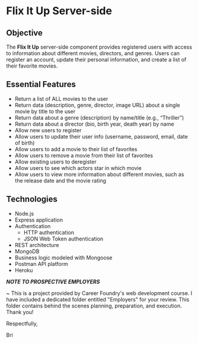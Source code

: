 # Flix It Up Server-side

## Objective

The **Flix It Up** server-side component provides registered users with access to information about different movies, directors, and genres. Users can register an account, update their personal information, and create a list of their favorite movies. 

## Essential Features

- Return a list of ALL movies to the user
- Return data (description, genre, director, image URL) about a
single movie by title to the user
- Return data about a genre (description) by name/title (e.g., “Thriller”)
- Return data about a director (bio, birth year, death year) by name
- Allow new users to register
- Allow users to update their user info (username, password, email, date of birth)
- Allow users to add a movie to their list of favorites
- Allow users to remove a movie from their list of favorites
- Allow existing users to deregister
- Allow users to see which actors star in which movie
- Allow users to view more information about different movies, such as the release date and
the movie rating

## Technologies

- Node.js 
- Express application
- Authentication
  - HTTP authentication
  - JSON Web Token authentication
- REST architecture
- MongoDB
- Business logic modeled with Mongoose
- Postman API platform
- Heroku


***NOTE TO PROSPECTIVE EMPLOYERS***

~ This is a project provided by Career Foundry's web development course. I have included a dedicated folder entitled "Employers" for your review. This folder contains behind the scenes planning, preparation, and execution. Thank you!

Respectfully,

Bri
